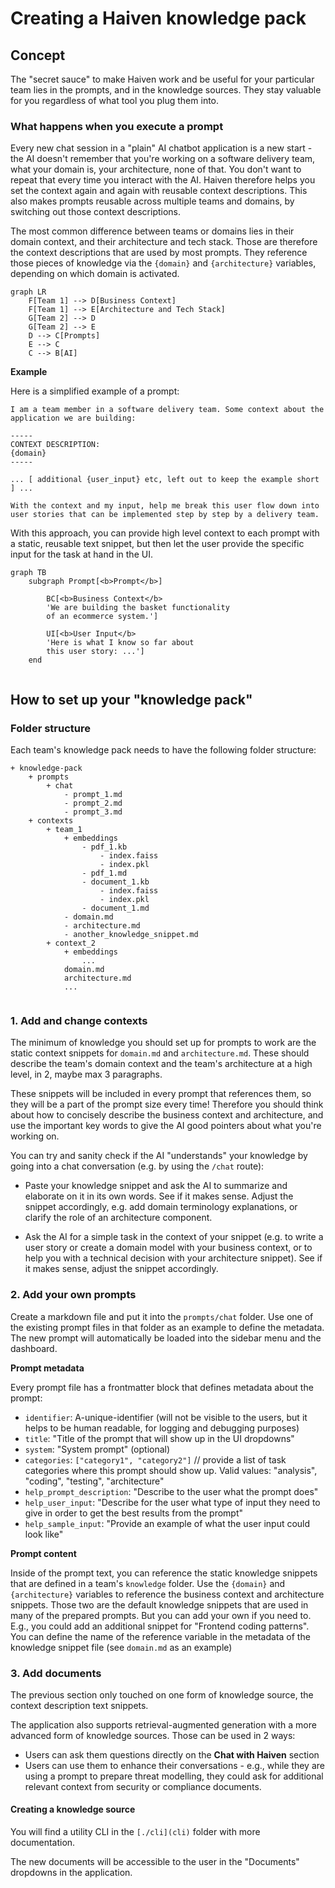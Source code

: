 
# Creating a Haiven knowledge pack

## Concept
The "secret sauce" to make Haiven work and be useful for your particular team lies in the prompts, and in the knowledge sources. They stay valuable for you regardless of what tool you plug them into.

### What happens when you execute a prompt

Every new chat session in a "plain" AI chatbot application is a new start - the AI doesn't remember that you're working on a software delivery team, what your domain is, your architecture, none of that. You don't want to repeat that every time you interact with the AI. Haiven therefore helps you set the context again and again with reusable context descriptions. This also makes prompts reusable across multiple teams and domains, by switching out those context descriptions.

The most common difference between teams or domains lies in their domain context, and their architecture and tech stack. Those are therefore the context descriptions that are used by most prompts. They reference those pieces of knowledge via the `{domain}` and `{architecture}` variables, depending on which domain is activated.

```mermaid
graph LR
    F[Team 1] --> D[Business Context]
    F[Team 1] --> E[Architecture and Tech Stack]
    G[Team 2] --> D
    G[Team 2] --> E
    D --> C[Prompts]
    E --> C
    C --> B[AI]
```

**Example**

Here is a simplified example of a prompt:
```
I am a team member in a software delivery team. Some context about the application we are building:

-----
CONTEXT DESCRIPTION:
{domain}
-----

... [ additional {user_input} etc, left out to keep the example short ] ...

With the context and my input, help me break this user flow down into user stories that can be implemented step by step by a delivery team.

```

With this approach, you can provide high level context to each prompt with a static, reusable text snippet, but then let the user provide the specific input for the task at hand in the UI.

```mermaid
graph TB
    subgraph Prompt[<b>Prompt</b>]
        
        BC[<b>Business Context</b>
        'We are building the basket functionality 
        of an ecommerce system.']
        
        UI[<b>User Input</b>
        'Here is what I know so far about 
        this user story: ...']
    end
    
```


## How to set up your "knowledge pack"

### Folder structure
Each team's knowledge pack needs to have the following folder structure:

```
+ knowledge-pack
    + prompts
        + chat
            - prompt_1.md
            - prompt_2.md
            - prompt_3.md
    + contexts
        + team_1
            + embeddings
                - pdf_1.kb
                    - index.faiss
                    - index.pkl
                - pdf_1.md
                - document_1.kb
                    - index.faiss
                    - index.pkl
                - document_1.md
            - domain.md
            - architecture.md
            - another_knowledge_snippet.md
        + context_2
            + embeddings
                ...
            domain.md
            architecture.md
            ...
            
```

### 1. Add and change contexts

The minimum of knowledge you should set up for prompts to work are the static context snippets for `domain.md` and `architecture.md`. These should describe the team's domain context and the team's architecture at a high level, in 2, maybe max 3 paragraphs.

These snippets will be included in every prompt that references them, so they will be a part of the prompt size every time! Therefore you should think about how to concisely describe the business context and architecture, and use the important key words to give the AI good pointers about what you're working on.

You can try and sanity check if the AI "understands" your knowledge by going into a chat conversation (e.g. by using the `/chat` route):

- Paste your knowledge snippet and ask the AI to summarize and elaborate on it in its own words. See if it makes sense. Adjust the snippet accordingly, e.g. add domain terminology explanations, or clarify the role of an architecture component.

- Ask the AI for a simple task in the context of your snippet (e.g. to write a user story or create a domain model with your business context, or to help you with a technical decision with your architecture snippet). See if it makes sense, adjust the snippet accordingly.

### 2. Add your own prompts

Create a markdown file and put it into the `prompts/chat` folder. Use one of the existing prompt files in that folder as an example to define the metadata. The new prompt will automatically be loaded into the sidebar menu and the dashboard.

**Prompt metadata**

Every prompt file has a frontmatter block that defines metadata about the prompt:

- `identifier`: A-unique-identifier (will not be visible to the users, but it helps to be human readable, for logging and debugging purposes)
- `title`: "Title of the prompt that will show up in the UI dropdowns"
- `system`: "System prompt" (optional)
- `categories`: `["category1", "category2"]` // provide a list of task categories where this prompt should show up. Valid values: "analysis", "coding", "testing", "architecture"
- `help_prompt_description`: "Describe to the user what the prompt does"
- `help_user_input`: "Describe for the user what type of input they need to give in order to get the best results from the prompt"
- `help_sample_input`: "Provide an example of what the user input could look like"

**Prompt content**

Inside of the prompt text, you can reference the static knowledge snippets that are defined in a team's `knowledge` folder. Use the `{domain}` and `{architecture}` variables to reference the business context and architecture snippets. Those two are the default knowledge snippets that are used in many of the prepared prompts. But you can add your own if you need to. E.g., you could add an additional snippet for "Frontend coding patterns". You can define the name of the reference variable in the metadata of the knowledge snippet file (see `domain.md` as an example)

### 3. Add documents

The previous section only touched on one form of knowledge source, the context description text snippets.

The application also supports retrieval-augmented generation with a more advanced form of knowledge sources. Those can be used in 2 ways:
- Users can ask them questions directly on the **Chat with Haiven** section
- Users can use them to enhance their conversations - e.g., while they are using a prompt to prepare threat modelling, they could ask for additional relevant context from security or compliance documents.

#### Creating a knowledge source

You will find a utility CLI in the `[./cli](cli)` folder with more documentation.

The new documents will be accessible to the user in the "Documents" dropdowns in the application.
